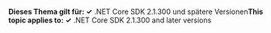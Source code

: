 <span data-ttu-id="23242-101">**Dieses Thema gilt für: ✓** .NET Core SDK 2.1.300 und spätere Versionen</span><span class="sxs-lookup"><span data-stu-id="23242-101">**This topic applies to: ✓** .NET Core SDK 2.1.300 and later versions</span></span>
